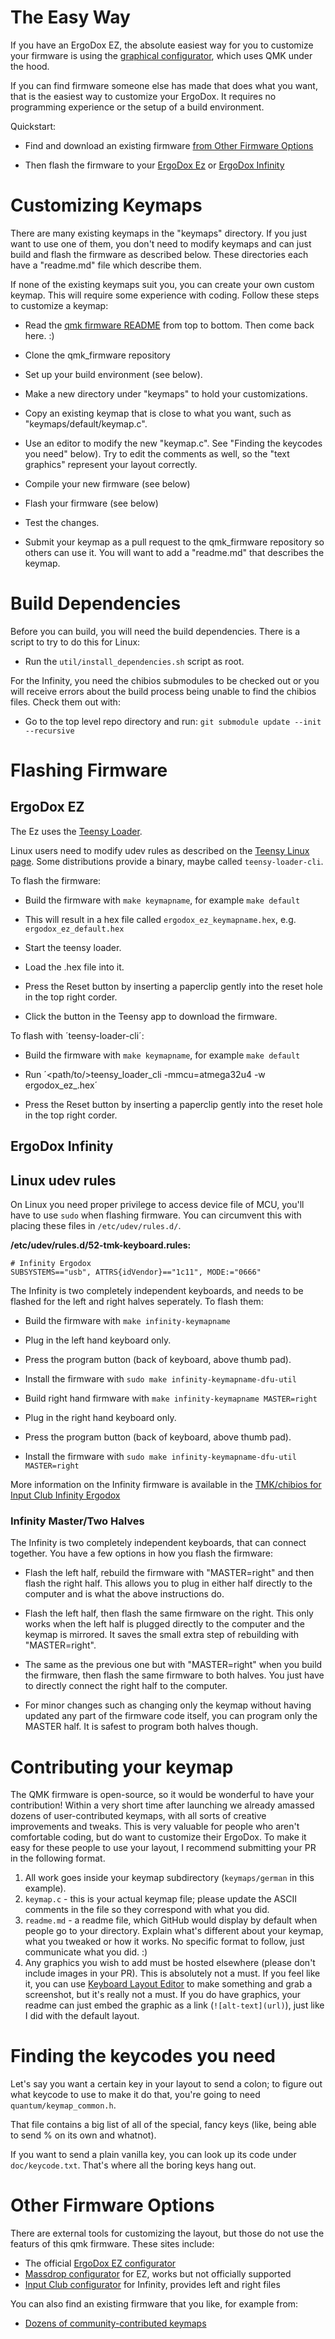 # The Easy Way

If you have an ErgoDox EZ, the absolute easiest way for you to customize your firmware is using the [graphical configurator](http://configure.ergodox-ez.com), which uses QMK under the hood.

If you can find firmware someone else has made that does what you want, that
is the easiest way to customize your ErgoDox.  It requires no programming
experience or the setup of a build environment.

Quickstart:

  - Find and download an existing firmware
    [from Other Firmware Options](#other-firmware-options)

  - Then flash the firmware to your [ErgoDox Ez](#ergodox-ez)
    or [ErgoDox Infinity](#ergodox-infinity)

# Customizing Keymaps

There are many existing keymaps in the "keymaps" directory.  If you just want
to use one of them, you don't need to modify keymaps and can just build and
flash the firmware as described below.  These directories each have a
"readme.md" file which describe them.

If none of the existing keymaps suit you, you can create your own custom
keymap.  This will require some experience with coding.  Follow these steps
to customize a keymap:

  - Read the [qmk firmware README](https://github.com/qmk/qmk_firmware) from top to bottom.  Then come back here.  :)

  - Clone the qmk_firmware repository

  - Set up your build environment (see below).

  - Make a new directory under "keymaps" to hold your customizations.

  - Copy an existing keymap that is close to what you want, such as
    "keymaps/default/keymap.c".

  - Use an editor to modify the new "keymap.c".  See "Finding the keycodes you
    need" below).  Try to edit the comments as well, so the "text graphics"
    represent your layout correctly.

  - Compile your new firmware (see below)

  - Flash your firmware (see below)

  - Test the changes.

  - Submit your keymap as a pull request to the qmk_firmware repository so
    others can use it.  You will want to add a "readme.md" that describes the
    keymap.

# Build Dependencies

Before you can build, you will need the build dependencies.  There is a script
to try to do this for Linux:

  - Run the `util/install_dependencies.sh` script as root.

For the Infinity, you need the chibios submodules to be checked out or you
will receive errors about the build process being unable to find the chibios
files.  Check them out with:

  - Go to the top level repo directory and run: `git submodule update --init --recursive`

# Flashing Firmware

## ErgoDox EZ

The Ez uses the [Teensy Loader](https://www.pjrc.com/teensy/loader.html).

Linux users need to modify udev rules as described on the [Teensy
Linux page].  Some distributions provide a binary, maybe called
`teensy-loader-cli`.

[Teensy Linux page]: https://www.pjrc.com/teensy/loader_linux.html

To flash the firmware:

  - Build the firmware with `make keymapname`, for example `make default`
  - This will result in a hex file called `ergodox_ez_keymapname.hex`, e.g.
    `ergodox_ez_default.hex`

  - Start the teensy loader.

  - Load the .hex file into it.

  - Press the Reset button by inserting a paperclip gently into the reset hole
    in the top right corder.

  - Click the button in the Teensy app to download the firmware.

To flash with ´teensy-loader-cli´:

  - Build the firmware with `make keymapname`, for example `make default`

  - Run ´<path/to/>teensy_loader_cli -mmcu=atmega32u4 -w ergodox_ez_<keymap>.hex´

  - Press the Reset button by inserting a paperclip gently into the reset hole
    in the top right corder.

## ErgoDox Infinity

## Linux udev rules
On Linux you need proper privilege to access device file of MCU, you'll have to use `sudo` when flashing firmware. You can circumvent this with placing these files in `/etc/udev/rules.d/`.

**/etc/udev/rules.d/52-tmk-keyboard.rules:**

```
# Infinity Ergodox
SUBSYSTEMS=="usb", ATTRS{idVendor}=="1c11", MODE:="0666"
```

The Infinity is two completely independent keyboards, and needs to be flashed
for the left and right halves seperately.  To flash them:

  - Build the firmware with `make infinity-keymapname`

  - Plug in the left hand keyboard only.

  - Press the program button (back of keyboard, above thumb pad).

  - Install the firmware with `sudo make infinity-keymapname-dfu-util`

  - Build right hand firmware with `make infinity-keymapname MASTER=right`

  - Plug in the right hand keyboard only.

  - Press the program button (back of keyboard, above thumb pad).

  - Install the firmware with `sudo make infinity-keymapname-dfu-util MASTER=right`

More information on the Infinity firmware is available in the [TMK/chibios for
Input Club Infinity Ergodox](https://github.com/fredizzimo/infinity_ergodox/blob/master/README.md)

### Infinity Master/Two Halves

The Infinity is two completely independent keyboards, that can connect together.
You have a few options in how you flash the firmware:

- Flash the left half, rebuild the firmware with "MASTER=right" and then flash
  the right half.  This allows you to plug in either half directly to the
  computer and is what the above instructions do.

- Flash the left half, then flash the same firmware on the right.  This only
  works when the left half is plugged directly to the computer and the keymap
  is mirrored.  It saves the small extra step of rebuilding with
  "MASTER=right".

- The same as the previous one but with "MASTER=right" when you build the
  firmware, then flash the same firmware to both halves.  You just have to
  directly connect the right half to the computer.

- For minor changes such as changing only the keymap without having updated
  any part of the firmware code itself, you can program only the MASTER half.
  It is safest to program both halves though.

# Contributing your keymap

The QMK firmware is open-source, so it would be wonderful to have your contribution! Within a very short time after launching we already amassed dozens of user-contributed keymaps, with all sorts of creative improvements and tweaks. This is very valuable for people who aren't comfortable coding, but do want to customize their ErgoDox. To make it easy for these people to use your layout, I recommend submitting your PR in the following format.

1. All work goes inside your keymap subdirectory (`keymaps/german` in this example).
2. `keymap.c` - this is your actual keymap file; please update the ASCII comments in the file so they correspond with what you did.
3. `readme.md` - a readme file, which GitHub would display by default when people go to your directory. Explain what's different about your keymap, what you tweaked or how it works. No specific format to follow, just communicate what you did. :)
4. Any graphics you wish to add must be hosted elsewhere (please don't include images in your PR). This is absolutely not a must. If you feel like it, you can use [Keyboard Layout Editor](http://keyboard-layout-editor.com) to make something and grab a screenshot, but it's really not a must. If you do have graphics, your readme can just embed the graphic as a link (`![alt-text](url)`), just like I did with the default layout.

# Finding the keycodes you need

Let's say you want a certain key in your layout to send a colon; to figure out what keycode to use to make it do that, you're going to need `quantum/keymap_common.h`.

That file contains a big list of all of the special, fancy keys (like, being able to send % on its own and whatnot).

If you want to send a plain vanilla key, you can look up its code under `doc/keycode.txt`. That's where all the boring keys hang out.

# Other Firmware Options

There are external tools for customizing the layout, but those do not use
the featurs of this qmk firmware.  These sites include:

  - The official [ErgoDox EZ configurator](http://configure.ergodox-ez.com)
  - [Massdrop configurator](https://keyboard-configurator.massdrop.com/ext/ergodox) for EZ, works but not officially supported
  - [Input Club configurator](https://input.club/configurator-ergodox) for Infinity, provides left and right files

You can also find an existing firmware that you like, for example from:

  - [Dozens of community-contributed keymaps](http://qmk.fm/keyboards/ergodox/)
